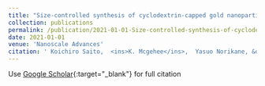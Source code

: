 ```yaml
---
title: "Size-controlled synthesis of cyclodextrin-capped gold nanoparticles for molecular recognition using surface-enhanced Raman scattering"
collection: publications
permalink: /publication/2021-01-01-Size-controlled-synthesis-of-cyclodextrin-capped-gold-nanoparticles-for-molecular-recognition-using-surface-enhanced-Raman-scattering
date: 2021-01-01
venue: 'Nanoscale Advances'
citation: ' Koichiro Saito,  <ins>K. Mcgehee</ins>,  Yasuo Norikane, &quot;Size-controlled synthesis of cyclodextrin-capped gold nanoparticles for molecular recognition using surface-enhanced Raman scattering.&quot; Nanoscale Advances, 2021.'
---
```

Use [Google Scholar](https://scholar.google.com/scholar?q=Size+controlled+synthesis+of+cyclodextrin+capped+gold+nanoparticles+for+molecular+recognition+using+surface+enhanced+Raman+scattering){:target="_blank"} for full citation